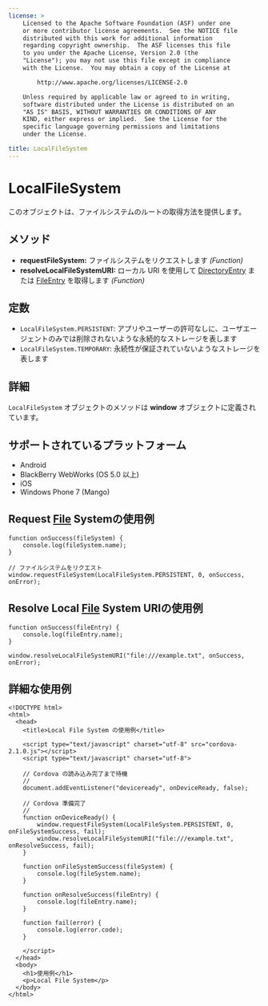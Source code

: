 ```yaml
---
license: >
    Licensed to the Apache Software Foundation (ASF) under one
    or more contributor license agreements.  See the NOTICE file
    distributed with this work for additional information
    regarding copyright ownership.  The ASF licenses this file
    to you under the Apache License, Version 2.0 (the
    "License"); you may not use this file except in compliance
    with the License.  You may obtain a copy of the License at

        http://www.apache.org/licenses/LICENSE-2.0

    Unless required by applicable law or agreed to in writing,
    software distributed under the License is distributed on an
    "AS IS" BASIS, WITHOUT WARRANTIES OR CONDITIONS OF ANY
    KIND, either express or implied.  See the License for the
    specific language governing permissions and limitations
    under the License.

title: LocalFileSystem
---
```


LocalFileSystem
===============

このオブジェクトは、ファイルシステムのルートの取得方法を提供します。

メソッド
----------

- __requestFileSystem:__ ファイルシステムをリクエストします _(Function)_
- __resolveLocalFileSystemURI:__ ローカル URI を使用して [DirectoryEntry](../directoryentry/directoryentry.html) または [FileEntry](../fileentry/fileentry.html) を取得します _(Function)_

定数
---------

- `LocalFileSystem.PERSISTENT`: アプリやユーザーの許可なしに、ユーザエージェントのみでは削除されないような永続的なストレージを表します
- `LocalFileSystem.TEMPORARY`: 永続性が保証されていないようなストレージを表します

詳細
-------

`LocalFileSystem` オブジェクトのメソッドは __window__ オブジェクトに定義されています。

サポートされているプラットフォーム
-------------------

- Android
- BlackBerry WebWorks (OS 5.0 以上)
- iOS
- Windows Phone 7 (Mango)

Request [File](../fileobj/fileobj.html) Systemの使用例
---------------------------------

    function onSuccess(fileSystem) {
        console.log(fileSystem.name);
    }

    // ファイルシステムをリクエスト
    window.requestFileSystem(LocalFileSystem.PERSISTENT, 0, onSuccess, onError);

Resolve Local [File](../fileobj/fileobj.html) System URIの使用例
-------------------------------------------

    function onSuccess(fileEntry) {
        console.log(fileEntry.name);
    }

    window.resolveLocalFileSystemURI("file:///example.txt", onSuccess, onError);

詳細な使用例
------------


    <!DOCTYPE html>
    <html>
      <head>
        <title>Local File System の使用例</title>

        <script type="text/javascript" charset="utf-8" src="cordova-2.1.0.js"></script>
        <script type="text/javascript" charset="utf-8">

        // Cordova の読み込み完了まで待機
        //
        document.addEventListener("deviceready", onDeviceReady, false);

        // Cordova 準備完了
        //
        function onDeviceReady() {
            window.requestFileSystem(LocalFileSystem.PERSISTENT, 0, onFileSystemSuccess, fail);
            window.resolveLocalFileSystemURI("file:///example.txt", onResolveSuccess, fail);
        }

        function onFileSystemSuccess(fileSystem) {
            console.log(fileSystem.name);
        }

        function onResolveSuccess(fileEntry) {
            console.log(fileEntry.name);
        }

        function fail(error) {
            console.log(error.code);
        }

        </script>
      </head>
      <body>
        <h1>使用例</h1>
        <p>Local File System</p>
      </body>
    </html>
